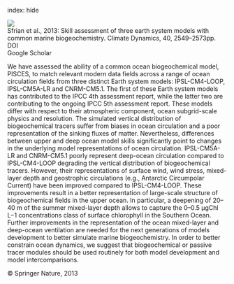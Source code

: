 index: hide

<div class="Citation">
    <div class="Citation-thumb CitationThumb-linked"  data-href="https://doi.org/10.1007/s00382-012-1362-8">
      <img src="https://static.claimspace.cloud/climate-study-static/refs/thumbs/9/Sfrian_et_al_2013-thumb.png" />
    </div>

  <div class="Citation-body">
    <div class="Citation-text">Sfrian et al., 2013: Skill assessment of three earth system models with common marine biogeochemistry. <span class="Article-journal">Climate Dynamics, </span><span class="Article-volume">40, </span>2549–2573pp.</div>
    <div class="Citation-links">
      <div class="CitationLink" data-href="https://doi.org/10.1007/s00382-012-1362-8">
        <div class="CitationLink-icon CitationLink-Doi"></div>
        <div class="CitationLink-text">DOI</div>
      </div>
      <div class="CitationLink" data-href="https://scholar.google.com/scholar?q=10.1007/s00382-012-1362-8">
        <div class="CitationLink-icon CitationLink-Scholar"></div>
        <div class="CitationLink-text">Google Scholar</div>
      </div>
    </div>
  </div>
</div>

We have assessed the ability of a common ocean biogeochemical model, PISCES, to match relevant modern data fields across a range of ocean circulation fields from three distinct Earth system models: IPSL-CM4-LOOP, IPSL-CM5A-LR and CNRM-CM5.1. The first of these Earth system models has contributed to the IPCC 4th assessment report, while the latter two are contributing to the ongoing IPCC 5th assessment report. These models differ with respect to their atmospheric component, ocean subgrid-scale physics and resolution. The simulated vertical distribution of biogeochemical tracers suffer from biases in ocean circulation and a poor representation of the sinking fluxes of matter. Nevertheless, differences between upper and deep ocean model skills significantly point to changes in the underlying model representations of ocean circulation. IPSL-CM5A-LR and CNRM-CM5.1 poorly represent deep-ocean circulation compared to IPSL-CM4-LOOP degrading the vertical distribution of biogeochemical tracers. However, their representations of surface wind, wind stress, mixed-layer depth and geostrophic circulations (e.g., Antarctic Circumpolar Current) have been improved compared to IPSL-CM4-LOOP. These improvements result in a better representation of large-scale structure of biogeochemical fields in the upper ocean. In particular, a deepening of 20–40 m of the summer mixed-layer depth allows to capture the 0–0.5 μgChl L−1 concentrations class of surface chlorophyll in the Southern Ocean. Further improvements in the representation of the ocean mixed-layer and deep-ocean ventilation are needed for the next generations of models development to better simulate marine biogeochemistry. In order to better constrain ocean dynamics, we suggest that biogeochemical or passive tracer modules should be used routinely for both model development and model intercomparisons.

<div class="Citation-copy">
&copy; Springer Nature, 2013
</div>